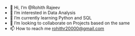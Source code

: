 - 👋 Hi, I’m @Rohith Rajeev
- 👀 I’m interested in Data Analysis
- 🌱 I’m currently learning Python and SQL
- 💞️ I’m looking to collaborate on Projects based on the same
- 📫 How to reach me rohithr20000@gmail.com

<!---
revolt320/revolt320 is a ✨ special ✨ repository because its `README.md` (this file) appears on your GitHub profile.
You can click the Preview link to take a look at your changes.
--->
